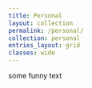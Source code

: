 ```yaml
---
title: Personal
layout: collection
permalink: /personal/
collection: personal
entries_layout: grid
classes: wide
---
```


some funny text
